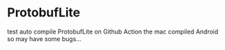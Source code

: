 # ProtobufLite
test auto compile ProtobufLite on Github Action
the mac compiled Android so may have some bugs...